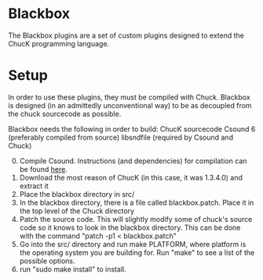 Blackbox
========

The Blackbox plugins are a set of custom plugins designed to extend the ChucK programming language. 


Setup
=====

In order to use these plugins, they must be compiled with Chuck. Blackbox is designed (in an admittedly unconventional way) to be as decoupled from the chuck sourcecode as possible. 

Blackbox needs the following in order to build:
ChucK sourcecode
Csound 6 (preferably compiled from source)
libsndfile (required by Csound and Chuck)

0. Compile Csound. Instructions (and dependencies) for compilation can be found [here](https://github.com/csound/csound/blob/develop/BUILD.md).
1. Download the most reason of ChucK (in this case, it was 1.3.4.0) and extract it
2. Place the blackbox directory in src/
3. In the blackbox directory, there is a file called blackbox.patch. Place it in the top level of the Chuck directory
4. Patch the source code. This will slightly modify some of chuck's source code so it knows to look in the blackbox directory. This can be done with the command "patch -p1 < blackbox.patch"
5. Go into the src/ directory and run make PLATFORM, where platform is the operating system you are building for. Run "make" to see a list of the possible options.
6. run "sudo make install" to install. 




